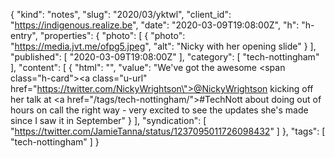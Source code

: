{
  "kind": "notes",
  "slug": "2020/03/yktwl",
  "client_id": "https://indigenous.realize.be",
  "date": "2020-03-09T19:08:00Z",
  "h": "h-entry",
  "properties": {
    "photo": [
      {
        "photo": "https://media.jvt.me/ofpg5.jpeg",
        "alt": "Nicky with her opening slide"
      }
    ],
    "published": [
      "2020-03-09T19:08:00Z"
    ],
    "category": [
      "tech-nottingham"
    ],
    "content": [
      {
        "html": "",
        "value": "We've got the awesome <span class=\"h-card\"><a class=\"u-url\" href=\"https://twitter.com/NickyWrightson\">@NickyWrightson</a></span> kicking off her talk at <a href=\"/tags/tech-nottingham/\">#TechNott</a> about doing out of hours on call the right way - very excited to see the updates she's made since I saw it in September"
      }
    ],
    "syndication": [
      "https://twitter.com/JamieTanna/status/1237095011726098432"
    ]
  },
  "tags": [
    "tech-nottingham"
  ]
}
